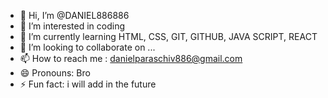 - 👋 Hi, I’m @DANIEL886886
- 👀 I’m interested in coding
- 🌱 I’m currently learning HTML, CSS, GIT, GITHUB, JAVA SCRIPT, REACT
- 💞️ I’m looking to collaborate on ...
- 📫 How to reach me : danielparaschiv886@gmail.com
- 😄 Pronouns: Bro
- ⚡ Fun fact: i will add in the future

<!---
DANIEL886886/DANIEL886886 is a ✨ special ✨ repository because its `README.md` (this file) appears on your GitHub profile.
You can click the Preview link to take a look at your changes.
--->
